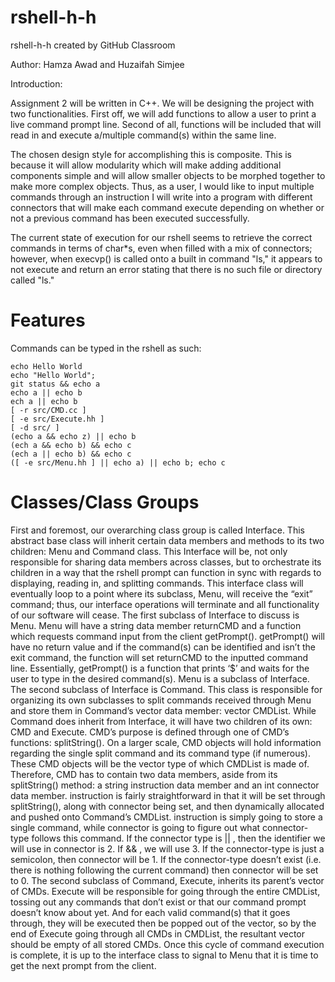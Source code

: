 # rshell-h-h
rshell-h-h created by GitHub Classroom

Author: Hamza Awad and Huzaifah Simjee


Introduction:

Assignment 2 will be written in C++. We will be designing the project with two functionalities. First off, we will add functions to allow a user to print a live command prompt line. Second of all, functions will be included that will read in and execute a/multiple command(s) within the same line.

The chosen design style for accomplishing this is composite. This is because it will allow modularity which will make adding additional components simple and will allow smaller objects to be morphed together to make more complex objects. Thus, as a user, I would like to input multiple commands through an instruction I will write into a program with different connectors that will make each command execute depending on whether or not a previous command has been executed successfully.

The current state of execution for our rshell seems to retrieve the correct commands in terms of char*s, even when filled with a mix of connectors; however, when execvp() is called onto a built in command "ls," it appears to not execute and return an error stating that there is no such file or directory called "ls."

# Features
   Commands can be typed in the rshell as such:
	

	echo Hello World
	echo "Hello World";
	git status && echo a
	echo a || echo b
	ech a || echo b
	[ -r src/CMD.cc ]
	[ -e src/Execute.hh ]
	[ -d src/ ]
	(echo a && echo z) || echo b
	(ech a && echo b) && echo c
	(ech a || echo b) && echo c
	([ -e src/Menu.hh ] || echo a) || echo b; echo c


# Classes/Class Groups
   First and foremost, our overarching class group is called Interface. This abstract base class will inherit certain data members and methods to its two children: Menu and Command class. This Interface will be, not only responsible for sharing data members across classes, but to orchestrate its children in a way that the rshell prompt can function in sync with regards to displaying, reading in, and splitting commands. This interface class will eventually loop to a point where its subclass, Menu, will receive the “exit” command; thus, our interface operations will terminate and all functionality of our software will cease.
    The first subclass of Interface to discuss is Menu. Menu will have a string data member returnCMD and a function which requests command input from the client getPrompt(). getPrompt() will have no return value and if the command(s) can be identified and isn’t the exit command, the function will set returnCMD to the inputted command line. Essentially, getPrompt() is a function that prints ‘$’ and waits for the user to type in the desired command(s). Menu is a subclass of Interface.
	The second subclass of Interface is Command. This class is responsible for organizing its own subclasses to split commands received through Menu and store them in Command’s vector data member: vector<CMD> CMDList. While Command does inherit from Interface, it will have two children of its own: CMD and Execute. 
CMD’s purpose is defined through one of CMD’s functions: splitString(). On a larger scale, CMD objects will hold information regarding the single split command and its command type (if numerous). These CMD objects will be the vector type of which CMDList is made of. Therefore, CMD has to contain two data members, aside from its splitString() method: a string instruction data member and an int connector data member. instruction is fairly straightforward in that it will be set through splitString(), along with connector being set, and then dynamically allocated and pushed onto Command’s CMDList. instruction is simply going to store a single command, while connector is going to figure out what connector-type follows this command. If the connector type is || , then the identifier we will use in connector is 2. If && , we will use 3. If the connector-type is just a semicolon, then connector will be 1. If the connector-type doesn’t exist (i.e. there is nothing following the current command) then connector will be set to 0.
The second subclass of Command, Execute, inherits its parent’s vector of CMDs. Execute will be responsible for going through the entire CMDList, tossing out any commands that don’t exist or that our command prompt doesn’t know about yet. And for each valid command(s) that it goes through, they will be executed then be popped out of the vector, so by the end of Execute going through all CMDs in CMDList, the resultant vector should be empty of all stored CMDs.
Once this cycle of command execution is complete, it is up to the interface class to signal to Menu that it is time to get the next prompt from the client.

